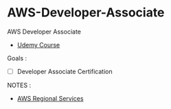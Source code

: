 # AWS-Developer-Associate

AWS Developer Associate

- [Udemy Course](https://www.udemy.com/share/101WgC3@dc-QdI5aJejjXvDjjRVOBlaTxW_T3fqLGlEWEeKTs4B6_qUbKg7HLI3E4jVYNn_s)

Goals :

- [ ] Developer Associate Certification

NOTES :

- [AWS Regional Services](https://aws.amazon.com/about-aws/global-infrastructure/regional-product-services/?p=ngi&loc=4)
